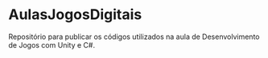 # AulasJogosDigitais
Repositório para publicar os códigos utilizados na aula de Desenvolvimento de Jogos com Unity e C#.
